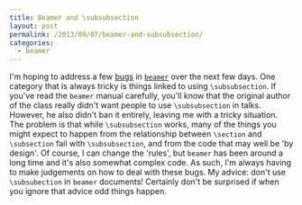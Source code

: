 ```yaml
---
title: Beamer and \subsubsection
layout: post
permalink: /2013/09/07/beamer-and-subsubsection/
categories:
  - beamer
---
```

I'm hoping to address a few [bugs](https://bitbucket.org/rivanvx/beamer/issues?status=new&amp;status=open) in [`beamer`](https://ctan.org/pkg/beamer) over the next few days. One category that is always tricky is things linked to using `\subsubsection`. If you've read the `beamer` manual carefully, you'll know that the original author of the class really didn't want people to use `\subsubsection` in talks. However, he also didn't ban it entirely, leaving me with a tricky situation. The problem is that while `\subsubsection` works, many of the things you might expect to happen from the relationship between `\section` and `\subsection` fail with `\subsubsection`, and from the code that may well be 'by design'. Of course, I can change the 'rules', but `beamer` has been around a long time and it's also somewhat complex code. As such, I'm always having to make judgements on how to deal with these bugs. My advice: don't use `\subsubection` in `beamer` documents! Certainly don't be surprised if when you ignore that advice odd things happen.
